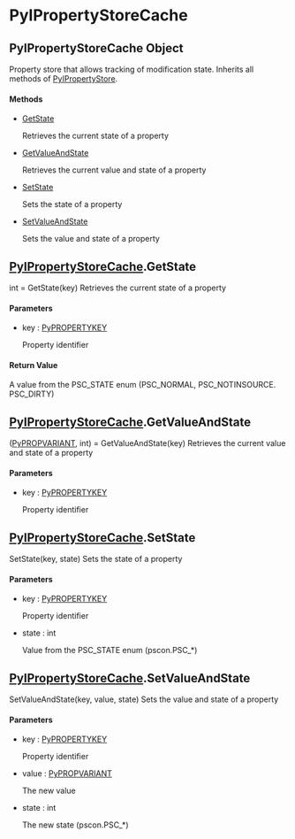 # PyIPropertyStoreCache


## PyIPropertyStoreCache Object

Property store that allows tracking of modification state\.  Inherits all methods of [PyIPropertyStore](PyIPropertyStore.md)\.

#### Methods

  - [GetState](PyIPropertyStoreCache.md#pyipropertystorecachegetstate)

    Retrieves the current state of a property&nbsp;

  - [GetValueAndState](PyIPropertyStoreCache.md#pyipropertystorecachegetvalueandstate)

    Retrieves the current value and state of a property&nbsp;

  - [SetState](PyIPropertyStoreCache.md#pyipropertystorecachesetstate)

    Sets the state of a property&nbsp;

  - [SetValueAndState](PyIPropertyStoreCache.md#pyipropertystorecachesetvalueandstate)

    Sets the value and state of a property&nbsp;


## [PyIPropertyStoreCache](PyIPropertyStoreCache.md#pyipropertystorecache)\.GetState

int = GetState\(key\)
Retrieves the current state of a property

#### Parameters

  - key : [PyPROPERTYKEY](PyPROPERTYKEY.md)

    Property identifier

#### Return Value
A value from the PSC\_STATE enum \(PSC\_NORMAL, PSC\_NOTINSOURCE\. PSC\_DIRTY\)


## [PyIPropertyStoreCache](PyIPropertyStoreCache.md#pyipropertystorecache)\.GetValueAndState

\([PyPROPVARIANT](PyPROPVARIANT.md), int\) = GetValueAndState\(key\)
Retrieves the current value and state of a property

#### Parameters

  - key : [PyPROPERTYKEY](PyPROPERTYKEY.md)

    Property identifier


## [PyIPropertyStoreCache](PyIPropertyStoreCache.md#pyipropertystorecache)\.SetState

SetState\(key, state\)
Sets the state of a property

#### Parameters

  - key : [PyPROPERTYKEY](PyPROPERTYKEY.md)

    Property identifier

  - state : int

    Value from the PSC\_STATE enum \(pscon\.PSC\_\*\)


## [PyIPropertyStoreCache](PyIPropertyStoreCache.md#pyipropertystorecache)\.SetValueAndState

SetValueAndState\(key, value, state\)
Sets the value and state of a property

#### Parameters

  - key : [PyPROPERTYKEY](PyPROPERTYKEY.md)

    Property identifier

  - value : [PyPROPVARIANT](PyPROPVARIANT.md)

    The new value

  - state : int

    The new state \(pscon\.PSC\_\*\)